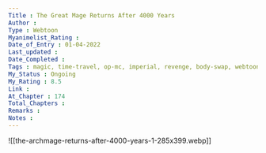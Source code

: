 ```yaml
---
Title : The Great Mage Returns After 4000 Years
Author : 
Type : Webtoon
Myanimelist_Rating : 
Date_of_Entry : 01-04-2022
Last_updated : 
Date_Completed : 
Tags : magic, time-travel, op-mc, imperial, revenge, body-swap, webtoon,
My_Status : Ongoing
My_Rating : 8.5
Link : 
At_Chapter : 174
Total_Chapters : 
Remarks : 
Notes : 
---
```

![[the-archmage-returns-after-4000-years-1-285x399.webp]]